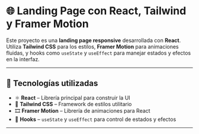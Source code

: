 # 🌐 Landing Page con React, Tailwind y Framer Motion

Este proyecto es una **landing page responsive** desarrollada con **React**. Utiliza **Tailwind CSS** para los estilos, **Framer Motion** para animaciones fluidas, y hooks como `useState` y `useEffect` para manejar estados y efectos en la interfaz.

---

## 🚀 Tecnologías utilizadas

- ⚛️ **React** – Librería principal para construir la UI
- 🎨 **Tailwind CSS** – Framework de estilos utilitario
- 🎞️ **Framer Motion** – Librería de animaciones para React
- 🧠 **Hooks** – `useState` y `useEffect` para control de estados y efectos

---
